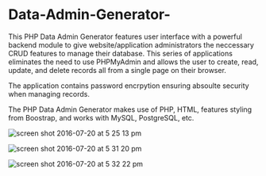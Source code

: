 # Data-Admin-Generator-

This PHP Data Admin Generator features user interface with a powerful backend module to give website/application administrators the neccessary CRUD features to manage their database.
This series of applications eliminates the need to use PHPMyAdmin and allows the user to create, read, update, and delete records all from a single page on their browser. 

The application contains password encrpytion ensuring absoulte security when managing records.

The PHP Data Admin Generator makes use of PHP, HTML, features styling from Boostrap, and works with MySQL, PostgreSQL, etc.

![screen shot 2016-07-20 at 5 25 13 pm](https://cloud.githubusercontent.com/assets/18673809/17003877/0c8c249e-4ea0-11e6-9e06-d87789290aff.png)

![screen shot 2016-07-20 at 5 31 20 pm](https://cloud.githubusercontent.com/assets/18673809/17003878/0c8d3866-4ea0-11e6-9cc1-67ca9e99c3cb.png)

![screen shot 2016-07-20 at 5 32 22 pm](https://cloud.githubusercontent.com/assets/18673809/17003876/0c8b853e-4ea0-11e6-9930-165f5a86178c.png)



